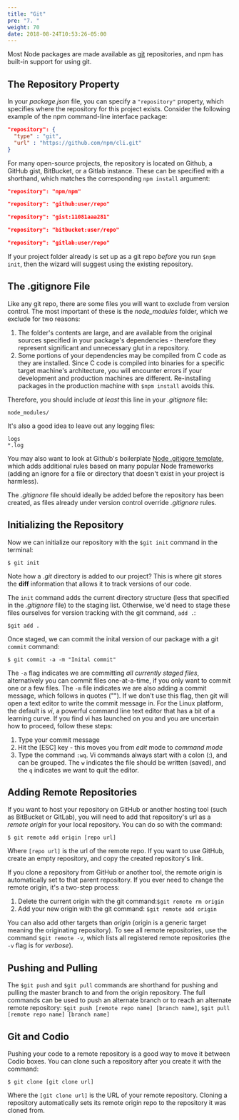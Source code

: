 ```yaml
---
title: "Git"
pre: "7. "
weight: 70
date: 2018-08-24T10:53:26-05:00
---
```


Most Node packages are made available as [git](https://git-scm.com) repositories, and npm has built-in support for using git.

## The Repository Property
In your _package.json_ file, you can specify a `"repository"` property, which specifies where the repository for this project exists.  Consider the following example of the npm command-line interface package:

```json
"repository": {
  "type" : "git",
  "url" : "https://github.com/npm/cli.git"
}
```

For many open-source projects, the repository is located on Github, a GitHub gist, BitBucket, or a Gitlab instance.  These can be specified with a shorthand, which matches the corresponding `npm install` argument:

```json
"repository": "npm/npm"

"repository": "github:user/repo"

"repository": "gist:11081aaa281"

"repository": "bitbucket:user/repo"

"repository": "gitlab:user/repo"
```

If your project folder already is set up as a git repo _before_ you run `$npm init`, then the wizard will suggest using the existing repository.

## The .gitignore File 
Like any git repo, there are some files you will want to exclude from  version control.  The most important of these is the _node_modules_ folder, which we exclude for two reasons:

1. The folder's contents are large, and are available from the original sources specified in your package's dependencies - therefore they represent significant and unnecessary glut in a repository.
2. Some portions of your dependencies may be compiled from C code as they are installed.  Since C code is compiled into binaries for a specific target machine's architecture, you will encounter errors if your development and production machines are different.  Re-installing packages in the production machine with `$npm install` avoids this.

Therefore, you should include _at least_ this line in your _.gitignore_ file:
```text 
node_modules/
```

It's also a good idea to leave out any logging files:

```text 
logs
*.log
```

You may also want to look at Github's boilerplate [Node .gitigore template](https://github.com/github/gitignore/blob/master/Node.gitignore), which adds additional rules based on many popular Node frameworks (adding an ignore for a file or directory that doesn't exist in your project is harmless).

The _.gitignore_ file should ideally be added before the repository has been created, as files already under version control override _.gitignore_ rules.

## Initializing the Repository
Now we can initialize our repository with the `$git init` command in the terminal:

```text
$ git init 
```

Note how a _.git_ directory is added to our project?  This is where git stores the __diff__ information that allows it to track versions of our code.

The `init` command adds the current directory structure (less that specified in the _.gitignore_ file) to the staging list.  Otherwise, we'd need to stage these files ourselves for version tracking with the git command, `add .`:

```text
$git add .
```

Once staged, we can commit the inital version of our package with a git `commit` command:

```text
$ git commit -a -m "Inital commit"
```

The `-a` flag indicates we are committing _all currently staged files_, alternatively you can commit files one-at-a-time, if you only want to commit one or a few files.  The `-m` file indicates we are also adding a commit message, which follows in quotes ("").  If we don't use this flag, then git will open a text editor to write the commit message in.  For the Linux platform, the default is _vi_, a powerful command line text editor that has a bit of a learning curve.  If you find vi has launched on you and you are uncertain how to proceed, follow these steps:

1. Type your commit message 
2. Hit the [ESC] key - this moves you from _edit_ mode to _command mode_
3. Type the command `:wq`.  Vi commands always start with a colon (:), and can be grouped.  The `w` indicates the file should be written (saved), and the `q` indicates we want to quit the editor.

## Adding Remote Repositories
If you want to host your repository on GitHub or another hosting tool (such as BitBucket or GitLab), you will need to add that repository's url as a _remote origin_ for your local repository.  You can do so with the command:

```text
$ git remote add origin [repo url]
```

Where `[repo url]` is the url of the remote repo.  If you want to use GitHub, create an empty repository, and copy the created repository's link.

If you clone a repository from GitHub or another tool, the remote origin is automatically set to that parent repository.  If you ever need to change the remote origin, it's a two-step process:

1. Delete the current origin with the git command:`$git remote rm origin`
2. Add your new origin with the git command: `$git remote add origin`

You can also add other targets than _origin_ (origin is a generic target meaning the originating repository).  To see all remote repositories, use the command `$git remote -v`, which lists all registered remote repositories (the `-v` flag is for _verbose_).

## Pushing and Pulling
The `$git push` and `$git pull` commands are shorthand for pushing and pulling the master branch to and from the origin repository. The full commands can be used to push an alternate branch or to reach an alternate remote repository:  `$git push [remote repo name] [branch name]`, `$git pull [remote repo name] [branch name]`

## Git and Codio 
Pushing your code to a remote repository is a good way to move it between Codio boxes.  You can clone such a repository after you create it with the command: 

```text
$ git clone [git clone url]
```

Where the `[git clone url]` is the URL of your remote repository.  Cloning a repository automatically sets its remote origin repo to the repository it was cloned from.